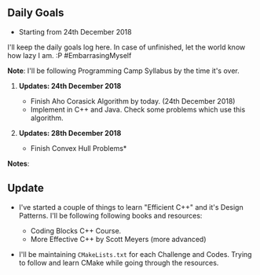 ## Daily Goals

* Starting from 24th December 2018

I'll keep the daily goals log here. In case of unfinished, let the world know
how lazy I am. :P #EmbarrasingMyself

**Note**: I'll be following Programming Camp Syllabus by the time it's over.

1. **Updates: 24th December 2018**
    * Finish Aho Corasick Algorithm by today. (24th December 2018) 
    * Implement in C++ and Java. Check some problems which use this algorithm.

2. **Updates: 28th December 2018**
    * Finish Convex Hull Problems*

**Notes**:

## Update

- I've started a couple of things to learn "Efficient C++" and it's Design Patterns. I'll be following following books and resources:
    - Coding Blocks C++ Course.
    - More Effective C++ by Scott Meyers (more advanced) 

- I'll be maintaining `CMakeLists.txt` for each Challenge and Codes. Trying to follow and learn CMake while going through the resources.
